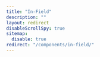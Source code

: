 ```yaml
---
title: "In-Field"
description: ""
layout: redirect
disableScrollSpy: true
sitemap:
  disable: true
redirect: "/components/in-field/"
---
```

